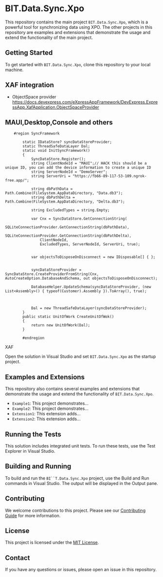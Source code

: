 # BIT.Data.Sync.Xpo

This repository contains the main project `BIT.Data.Sync.Xpo`, which is a powerful tool for synchronizing data using XPO. The other projects in this repository are examples and extensions that demonstrate the usage and extend the functionality of the main project.

## Getting Started

To get started with `BIT.Data.Sync.Xpo`, clone this repository to your local machine.

## XAF integration
- ObjectSpace provider https://docs.devexpress.com/eXpressAppFramework/DevExpress.ExpressApp.XafApplication.ObjectSpaceProvider

## MAUI,Desktop,Console and others

```<language>
    #region SyncFramework

        static IDataStore? syncDataStoreProvider;
        static ThreadSafeDataLayer Dal;
        static void InitSyncFramework()
        {
            SyncDataStore.Register();
            string ClientNodeId = "MAUI";// HACK this should be a unique ID, you can add the device information to create a unique ID 
            string ServerNodeId = "DemoServer";
            string ServerUri = "https://fb66-89-117-53-109.ngrok-free.app/";

            string dbPathData = Path.Combine(FileSystem.AppDataDirectory, "Data.db3");
            string dbPathDelta = Path.Combine(FileSystem.AppDataDirectory, "Delta.db3");

            string ExcludedTypes = string.Empty;

            var Cnx = SyncDataStore.GetConnectionString(
                SQLiteConnectionProvider.GetConnectionString(dbPathData),
                SQLiteConnectionProvider.GetConnectionString(dbPathDelta),
                ClientNodeId,
                ExcludedTypes, ServerNodeId, ServerUri, true);


            var objectsToDisposeOnDisconnect = new IDisposable[] { };


            syncDataStoreProvider = SyncDataStore.CreateProviderFromString(Cnx, AutoCreateOption.DatabaseAndSchema, out objectsToDisposeOnDisconnect);

            DatabaseHelper.UpdateSchema(syncDataStoreProvider, (new List<Assembly>() { typeof(Customer).Assembly }).ToArray(), true);

            

            Dal = new ThreadSafeDataLayer(syncDataStoreProvider);
        }
        public static UnitOfWork CreateUnitOfWok()
        {
            return new UnitOfWork(Dal);
        }

        #endregion

```

XAF






Open the solution in Visual Studio and set `BIT.Data.Sync.Xpo` as the startup project.

## Examples and Extensions

This repository also contains several examples and extensions that demonstrate the usage and extend the functionality of `BIT.Data.Sync.Xpo`.

- `Example1`: This project demonstrates...
- `Example2`: This project demonstrates...
- `Extension1`: This extension adds...
- `Extension2`: This extension adds...

## Running the Tests

This solution includes integrated unit tests. To run these tests, use the Test Explorer in Visual Studio.

## Building and Running

To build and run the `BI``T.Data.Sync.Xpo` project, use the Build and Run commands in Visual Studio. The output will be displayed in the Output pane.

## Contributing

We welcome contributions to this project. Please see our [Contributing Guide](CONTRIBUTING.md) for more information.

## License

This project is licensed under the [MIT License](LICENSE.md).

## Contact

If you have any questions or issues, please open an issue in this repository.

